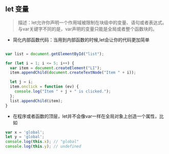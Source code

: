 ## let 变量
>描述：let允许你声明一个作用域被限制在块级中的变量、语句或者表达式。与var关键字不同的是，var声明的变量只能是全局或者整个函数块的。

* 简化内部函数代码：当用到内部函数的时候,let会让你的代码更加简单

```javascript

var list = document.getElementById("list");

for (let i = 1; i <= 5; i++) {
  var item = document.createElement("LI");
  item.appendChild(document.createTextNode("Item " + i));

  let j = i;
  item.onclick = function (ev) {
    console.log("Item " + j + " is clicked.");
  };
  list.appendChild(item);
}

```

* 在程序或者函数的顶层，let并不会像var一样在全局对象上创造一个属性，比如

```javascript
var x = 'global';
let y = 'global';
console.log(this.x); // "global"
console.log(this.y); // undefined
```
